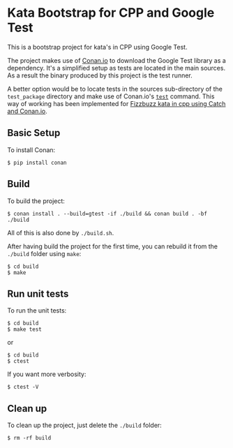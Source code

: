 # Kata Bootstrap for CPP and Google Test

This is a bootstrap project for kata's in CPP using Google Test.

The project makes use of [Conan.io](https://conan.io/) to download the Google Test library as a dependency. It's a simplified setup as tests are located in the main sources. As a result the binary produced by this project is the test runner.

A better option would be to locate tests in the sources sub-directory of the `test_package` directory and make use of Conan.io's [`test`](http://docs.conan.io/en/latest/reference/commands/creator/test.html) command. This way of working has been implemented for [Fizzbuzz kata in cpp using Catch and Conan.io](https://github.com/thinkinglabs/kata-bootstrap-cpp-catch).

## Basic Setup

To install Conan:

```
$ pip install conan
```

## Build

To build the project:

```
$ conan install . --build=gtest -if ./build && conan build . -bf ./build
```

All of this is also done by `./build.sh`.

After having build the project for the first time, you can rebuild it from the `./build` folder using `make`:

```
$ cd build
$ make
```

## Run unit tests

To run the unit tests:
```
$ cd build
$ make test
```

or

```
$ cd build
$ ctest
```

If you want more verbosity:

```
$ ctest -V
```

## Clean up

To clean up the project, just delete the `./build` folder:

```
$ rm -rf build
```

